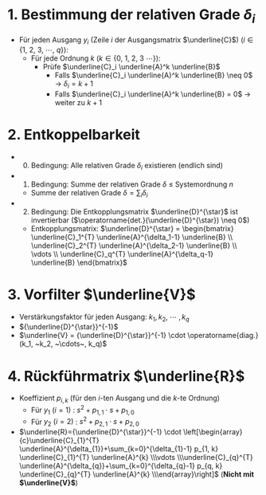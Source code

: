 # 1. Bestimmung der relativen Grade $\delta_i$ 
- Für jeden Ausgang $y_i$ (Zeile $i$ der Ausgangsmatrix $\underline{C}$) ($i \in \{1, ~2, ~3, ~\cdots,~ q\}$): 
	- Für jede Ordnung $k$ ($k \in \{0, ~1, ~2, ~3 ~\cdots\}$): 
		- Prüfe $\underline{C}_i \underline{A}^k \underline{B}$ 
			- Falls $\underline{C}_i \underline{A}^k \underline{B} \neq 0$ → $\delta_i = k+1$ 
			- Falls $\underline{C}_i \underline{A}^k \underline{B} = 0$ → weiter zu $k+1$ 


# 2. Entkoppelbarkeit 
- 0. Bedingung: Alle relativen Grade $\delta_i$ existieren (endlich sind) 
- 1. Bedingung: Summe der relativen Grade $\delta$  ≤ Systemordnung $n$ 
	- Summe der relativen Grade $\delta = \sum_{i}\delta_i$ 
- 2. Bedingung: Die Entkopplungsmatrix $\underline{D}^{\star}$ ist invertierbar ($\operatorname{det.}(\underline{D}^{\star}) \neq 0$) 
	- Entkopplungsmatrix: $\underline{D}^{\star} = \begin{bmatrix} \underline{C}_1^{T} \underline{A}^{\delta_1-1} \underline{B} \\ \underline{C}_2^{T} \underline{A}^{\delta_2-1} \underline{B} \\ \vdots \\ \underline{C}_q^{T} \underline{A}^{\delta_q-1} \underline{B} \end{bmatrix}$ 


# 3. Vorfilter $\underline{V}$ 
- Verstärkungsfaktor für jeden Ausgang: $k_1, k_2, ~\cdots~ , k_q$ 
- ${\underline{D}^{\star}}^{-1}$ 
- $\underline{V} = {\underline{D}^{\star}}^{-1} \cdot \operatorname{diag.}(k_1, ~k_2, ~\cdots~, k_q)$ 


# 4. Rückführmatrix $\underline{R}$ 
- Koeffizient $p_{i, k}$ (für den $i$-ten Ausgang und die $k$-te Ordnung) 
	- Für $y_1 ~(i=1)$ : $s^{2} + p_{1,1}\cdot s + p_{1,0}$ 
	- Für $y_2 ~(i=2)$ : $s^{2} + p_{2,1}\cdot s + p_{2,0}$ 
- $\underline{R}={\underline{D}^{\star}}^{-1} \cdot \left[\begin{array}{c}\underline{C}_{1}^{T} \underline{A}^{\delta_{1}}+\sum_{k=0}^{\delta_{1}-1} p_{1, k} \underline{C}_{1}^{T} \underline{A}^{k} \\\vdots \\\underline{C}_{q}^{T} \underline{A}^{\delta_{q}}+\sum_{k=0}^{\delta_{q}-1} p_{q, k} \underline{C}_{q}^{T} \underline{A}^{k} \\\end{array}\right]$ (**Nicht mit $\underline{V}$**) 
